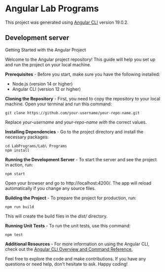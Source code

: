 # Angular Lab Programs

This project was generated using [Angular CLI](https://github.com/angular/angular-cli) version 19.0.2.

## Development server
Getting Started with the Angular Project

Welcome to the Angular project repository! This guide will help you set up and run the project on your local machine.

**Prerequisites** - 
Before you start, make sure you have the following installed:

- Node.js (version 14 or higher)
- Angular CLI (version 12 or higher)

**Cloning the Repository** - 
First, you need to copy the repository to your local machine. Open your terminal and run this command:

```console
git clone https://github.com/your-username/your-repo-name.git
```
Replace  *your-username* and  *your-repo-name with* the correct values.

**Installing Dependencies** - 
Go to the project directory and install the necessary packages:

```console
cd LabPrograms/Lab\ Programs
npm install
```
**Running the Development Server** - 
To start the server and see the project in action, run:

```console
npm start
```

Open your browser and go to http://localhost:4200/. The app will reload automatically if you change any source files.

**Building the Project** - 
To prepare the project for production, run:

```console
npm run build
```

This will create the build files in the  *dist/* directory.

**Running Unit Tests** - 
To run the unit tests, use this command:

```console
npm test
```

**Additional Resources** - 
For more information on using the Angular CLI, check out the [Angular CLI Overview and Command Reference.](https://angular.dev/tools/cli)

Feel free to explore the code and make contributions. If you have any questions or need help, don't hesitate to ask. Happy coding!